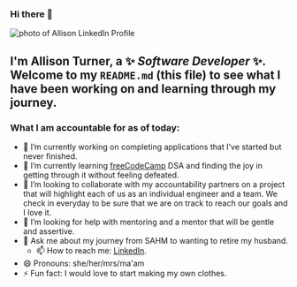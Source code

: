 ### Hi there 👋
![photo of Allison LinkedIn Profile](https://media.licdn.com/dms/image/C4D03AQHrWWrU0BWl5A/profile-displayphoto-shrink_800_800/0/1663843799485?e=1687392000&v=beta&t=nBcqtXqfh8HY_AodsUwM4HsXOe6Kl493Y43hDNeNcro)

## I'm **Allison Turner**, a ✨ _Software Developer_ ✨. Welcome to my `README.md` (this file) to see what I have been working on and learning through my journey.

### What I am accountable for as of today:

- 🔭 I’m currently working on completing applications that I've started but never finished. 
- 🌱 I’m currently learning [freeCodeCamp](https://www.freecodecamp.org/) DSA and finding the joy in getting through it without feeling defeated. 
- 👯 I’m looking to collaborate with my accountability partners on a project that will highlight each of us as an individual engineer and a team. We check in everyday to be sure that we are on track to reach our goals and I love it. 
- 🤔 I’m looking for help with mentoring and a mentor that will be gentle and assertive.
- 💬 Ask me about my journey from SAHM to wanting to retire my husband.
  - 📫 How to reach me: [LinkedIn](https://www.linkedin.com/in/mrs-allison-turner/). 
- 😄 Pronouns: she/her/mrs/ma'am
- ⚡ Fun fact: I would love to start making my own clothes.

